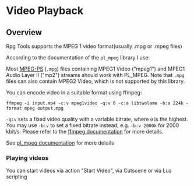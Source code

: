# Video Playback

## Overview
Rpg Tools supports the MPEG 1 video format(usually .mpg or .mpeg files)

According to the documentation of the `pl_mpeg` library I use:

Most [MPEG-PS](https://en.wikipedia.org/wiki/MPEG_program_stream) (`.mpg`) files containing MPEG1 Video ("mpeg1") and MPEG1 Audio Layer II ("mp2") streams should work with PL_MPEG. Note that `.mpg` files can also contain MPEG2 Video, which is
not supported by this library.

You can encode video in a suitable format using ffmpeg:

```
ffmpeg -i input.mp4 -c:v mpeg1video -q:v 0 -c:a libtwolame -b:a 224k -format mpeg output.mpg
```

`-q:v` sets a fixed video quality with a variable bitrate, where `0` is the 
highest. You may use `-b:v` to set a fixed bitrate instead; e.g. 
`-b:v 2000k` for 2000 kbit/s. Please refer to the 
[ffmpeg documentation](http://ffmpeg.org/ffmpeg.html#Options) for more details.

See [pl_mpeg documentation](https://github.com/phoboslab/pl_mpeg/blob/master/README.md) for more details

### Playing videos
You can start videos via action "Start Video", via Cutscene or via Lua scripting


